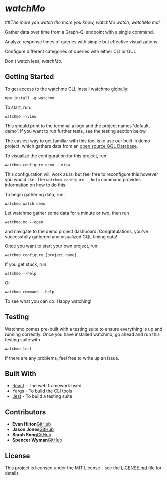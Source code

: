 # _watchMo_

##_The more you watch the more you know, watchMo watch, watchMo mo!_

Gather data over time from a Graph-Ql endpoint with a single command.

Analyze response times of queries with simple but effective visualizations.

Configure different categories of queries with either CLI or GUI.

Don't watch less, _watchMo_.

## Getting Started
To get access to the watchmo CLI, install watchmo globally:

`npm install -g watchmo`

To start, run:

`watchmo --view`

This should print to the terminal a logo and the project names 'default, demo'. If you want to run further tests, see the testing section below.

The easiest way to get familiar with this tool is to use our built in demo project, which gathers data from an [open source GQL Database](https://countries.trevorblades.com/).

To visualize the configuration for this project, run

`watchmo configure demo --view`

This configuration will work as is, but feel free to reconfigure this however you would like. The `watchmo configure --help` command provides information on how to do this.

To begin gathering data, run:

`watchmo watch demo`

Let watchmo gather some data for a minute or two, then run

`watchmo mo --open`

and navigate to the demo project dashboard. Congratulations, you've successfully gathered and visualized GQL timing data!

Once you want to start your own project, run:

`watchmo configure [project name]`

If you get stuck, run

`watchmo --help`

Or

`watchmo command --help`

To see what you can do. Happy watching!

## Testing

Watchmo comes pre-built with a testing suite to ensure everything is up and running correctly. Once you have installed watchmo, go ahead and run this testing suite with

`watchmo test`

If there are any problems, feel free to write up an issue.

## Built With

* [React](https://reactjs.org/) - The web framework used
* [Yargs](https://github.com/yargs/yargs) - To build the CLI tools
* [Jest](https://jestjs.io/) - To build a testing suite

## Contributors

* **Evan Hilton**[GitHub](https://github.com/spencerWyman)
* **Jason Jones**[GitHub](https://github.com/spencerWyman)
* **Sarah Song**[GitHub](https://github.com/spencerWyman)
* **Spencer Wyman**[GitHub](https://github.com/spencerWyman)

## License

This project is licensed under the MIT License - see the [LICENSE.md](LICENSE.md) file for details
